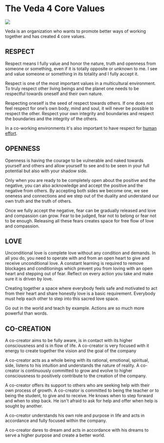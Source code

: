 # The Veda 4 Core Values 
![](https://images.unsplash.com/photo-1510034141778-a4d065653d92?ixlib=rb-0.3.5&ixid=eyJhcHBfaWQiOjEyMDd9&s=e45b24be03d6d375ad51287db3f8d961&auto=format&fit=crop&w=1350&q=80)

Veda is an organization who wants to promote better ways of working together and has created 4 core values.

## RESPECT

Respect means I fully value and honor the nature, truth and openness from someone or something, even if it is totally opposite or unknown to me. I see and value someone or something in its totality and I fully accept it. 

Respect is one of the most important values in a multicultural environment. To truly respect other living beings and the planet one needs to be respectful towards oneself and their own nature. 

Respecting oneself is the seed of respect towards others. If one does not feel respect for one’s own body, mind and soul, it will never be possible to respect the other. Respect your own integrity and boundaries and respect the boundaries and the integrity of the others.

In a co-working environments it's also important to have respect for [human effort](https://docs.grid.tf/dividi/values/src/branch/master/kristof_build_a_better_world_manifesto.md#respect-human-effort-).




## OPENNESS

Openness is having the courage to be vulnerable and naked towards yourself and others and allow yourself to see and to be seen in your full potential but also with your shadow side. 

Only when you are ready to be completely open about the positive and the negative, you can also acknowledge and accept the positive and the negative from others. By accepting both sides we become one, we see oneness and connections and we step out of the duality and understand our own truth and the truth of others.

Once we fully accept the negative, fear can be gradually released and love and compassion can grow. Fear to be judged, fear not to belong or fear not to be enough. Releasing all these fears creates space for free flow of love and compassion. 


## LOVE

Unconditional love is complete love without any condition and demands. In all you do, you need to operate with and from an open heart to give and receive unconditional love. A constant learning is required to  remove blockages and conditionings which prevent you from loving with an open heart and stepping out of fear. Reflect on every action you take and make sure it is driven by love.

Creating together a space where everybody feels safe and motivated to act from their heart and share honestly  love is a basic requirement. Everybody must help each other to step into this sacred love space.

Go out in the world and teach by example. Actions are so much more powerful than words.




## CO-CREATION

A co-creator aims to be fully aware, is in contact with its higher consciousness and is in flow of life. A co-creator is very focused with it energy to create together the vision and the goal of the company

A co-creator acts as a whole being with its rational, emotional, spiritual, side, listens to his intuition and understands the nature of reality. A co-creator is continuously committed to grow and evolve to higher consciousness to positively contribute to the creation of the company. 

A co-creator offers its support to others who are seeking help with their own process of growth.  A co-creator is committed to being the teacher or to being the student, to give and to receive. He knows when to step forward and when to step back. He isn't afraid to ask for help and offer when help is sought by another. 

A co-creator understands his own role and purpose in life and acts in accordance and fully focused within the company. 

A co-creator dares to dream and acts in accordance with his dreams to serve a higher purpose and create a better world.